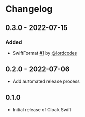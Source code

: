 # Changelog

## 0.3.0 - 2022-07-15

### Added

- SwiftFormat [#1](https://github.com/lordcodes/cloak-swift/pull/1) by [@lordcodes](https://github.com/lordcodes)

## 0.2.0 - 2022-07-06

- Add automated release process

## 0.1.0

- Initial release of Cloak Swift
